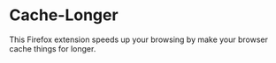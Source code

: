 # Cache-Longer

This Firefox extension speeds up your browsing by make your browser cache things for longer.
